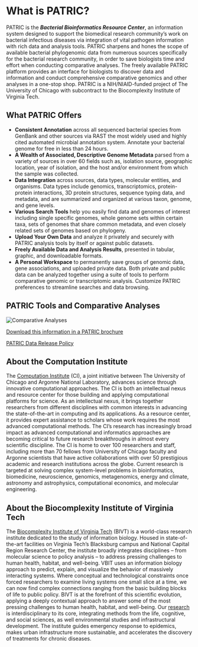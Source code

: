# What is PATRIC?

PATRIC is the ***Bacterial Bioinformatics Resource Center***, an information system
designed to support the biomedical research community’s work on bacterial infectious diseases via
integration of vital pathogen information with rich data and analysis tools. PATRIC sharpens and hones
the scope of available bacterial phylogenomic data from numerous sources specifically for the bacterial
research community, in order to save biologists time and effort when conducting comparative analyses.
The freely available PATRIC platform provides an interface for biologists to discover data and
information and conduct comprehensive comparative genomics and other analyses in a one-stop shop. PATRIC
is a NIH/NIAID-funded project of The University of Chicago with subcontract to the Biocomplexity
Institute of Virginia Tech.

## What PATRIC Offers

* **Consistent Annotation** across all sequenced bacterial species from GenBank and other sources via RAST the most widely used and highly cited automated microbial annotation system. Annotate your bacterial genome for free in less than 24 hours.
* **A Wealth of Associated, Descriptive Genome Metadata** parsed from a variety of sources in over 60 fields such as, isolation source, geographic location, year of isolation, and the host and/or environment from which the sample was collected.
* **Data Integration** across sources, data types, molecular entities, and organisms. Data types include genomics, transcriptomics, protein-protein interactions, 3D protein structures, sequence typing data, and metadata, and are summarized and organized at various taxon, genome, and gene levels.
* **Various Search Tools** help you easily find data and genomes of interest including single specific genomes, whole genome sets within certain taxa, sets of genomes that share common metadata, and even closely related sets of genomes based on phylogeny.
* **Upload Your Own Data** and analyze it privately and securely with PATRIC analysis tools by itself or against public datasets.
* **Freely Available Data and Analysis Results**, presented in tabular, graphic, and downloadable formats.
* **A Personal Workspace** to permanently save groups of genomic data, gene associations, and uploaded private data. Both private and public data can be analyzed together using a suite of tools to perform comparative genomic or transcriptomic analysis. Customize PATRIC preferences to streamline searches and data browsing.

## PATRIC Tools and Comparative Analyses
![Comparative Analyses](https://p3.theseed.org/p3_pages/_static/Comarative-Analyses-970x1024.png)

[Download this information in a PATRIC brochure](https://p3.theseed.org/p3_pages/_static/PATRIC_Final_Pamphlet.pdf)

[PATRIC Data Release Policy](./data_release_policy.html)


## About the Computation Institute
The <a href="https://www.ci.uchicago.edu/" target="_blank">Computation Institute</a> (CI), a joint initiative between The University of Chicago and Argonne National Laboratory, advances science through innovative computational approaches.
The CI is both an intellectual nexus and resource center for those building and applying computational
platforms for science. As an intellectual nexus, it brings together researchers from different
disciplines with common interests in advancing the state-of-the-art in computing and its applications.
As a resource center, it provides expert assistance to scholars whose work requires the most advanced
computational methods. The CI’s research has increasingly broad impact as advanced computational and
informatics approaches are becoming critical to future research breakthroughs in almost every scientific
discipline. The CI is home to over 100 researchers and staff, including more than 70 fellows from
University of Chicago faculty and Argonne scientists that have active collaborations with over 50
prestigious academic and research institutions across the globe. Current research is targeted at solving
complex system-level problems in bioinformatics, biomedicine, neuroscience, genomics, metagenomics,
energy and climate, astronomy and astrophysics, computational economics, and molecular engineering.

## About the Biocomplexity Institute of Virginia Tech
The <a href="http://bi.vt.edu/" target="_blank">Biocomplexity Institute of Virginia Tech</a> (BIVT) is a world-class research institute dedicated to the study of
information biology. Housed in state-of-the-art facilities on Virginia Tech’s Blacksburg campus and
National Capital Region Research Center, the institute broadly integrates disciplines – from molecular
science to policy analysis – to address pressing challenges to human health, habitat, and well-being.
VBIT uses an information biology approach to predict, explain, and visualize the behavior of massively
interacting systems. Where conceptual and technological constraints once forced researchers to examine
living systems one small slice at a time, we can now find complex connections ranging from the basic
building blocks of life to public policy. BIVT is at the forefront of this scientific evolution,
applying a deeply contextual approach to answer some of the most pressing challenges to human health,
habitat, and well-being. Our <a href="http://bi.vt.edu/research" target="_blank">research</a>
is interdisciplinary to its core, integrating methods from the life, cognitive, and social sciences, as
well environmental studies and infrastructural development. The institute guides emergency response to
epidemics, makes urban infrastructure more sustainable, and accelerates the discovery of treatments for
chronic diseases.
